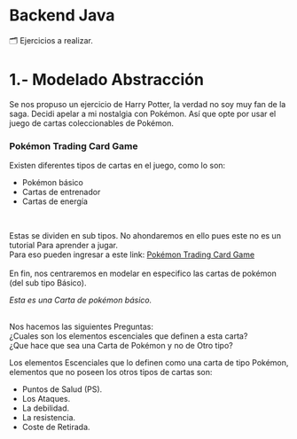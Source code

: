 # Backend Java
🗂️ Ejercicios a realizar.

<H1> 1.- Modelado Abstracción  </H1>
<p> Se nos propuso un ejercicio de Harry Potter, la verdad no soy muy fan de la saga. Decidi apelar a mi nostalgia con Pokémon. Así que opte por usar el juego de cartas 
    coleccionables de Pokémon.
</p>
 
 <h3> Pokémon Trading Card Game </h3>
 
 <p> Existen diferentes tipos de cartas en el juego, como lo son: </p>

- Pokémon básico
- Cartas de entrenador
- Cartas de energía

<p>
    <img src="https://assets.pokemon.com/assets/cms2-es-es/img/cards/web/SWSHP/SWSHP_ES_SWSH029.png" alt>
    <img src="https://assets.pokemon.com/assets/cms2-es-es/img/cards/web/SM1/SM1_ES_125.png" alt>
    <img src="https://assets.pokemon.com/assets/cms2-es-es/img/cards/web/NRG/NRG_ES_26.png" alt>
</p>

<p> Estas se dividen en sub tipos. No ahondaremos en ello pues este no es un tutorial Para aprender a jugar. <br>
Para eso pueden ingresar a este link: <a href="https://pokemon.fandom.com/es/wiki/Pok%C3%A9mon_Trading_Card_Game">Pokémon Trading Card Game</a> <br>
<br>
En fin, nos centraremos en modelar en especifico las cartas de pokémon (del sub tipo Básico).
</p>

<p>
    <img src="https://assets.pokemon.com/assets/cms2-es-es/img/cards/web/SM3/SM3_ES_40.png" alt>
    <br>
    <em>Esta es una Carta de pokémon básico.</em>
</p>


<p> 
  <br>
  Nos hacemos las siguientes Preguntas: <br>
  ¿Cuales son los elementos escenciales que definen a esta carta? <br>
  ¿Que hace que sea una Carta de Pokémon y no de Otro tipo?
</p>

<p> Los elementos Escenciales que lo definen como una carta de tipo Pokémon, elementos que no poseen los otros tipos de cartas son:</p>

  - Puntos de Salud (PS).
  - Los Ataques.
  - La debilidad.
  - La resistencia.
  - Coste de Retirada.


<img src="https://64.media.tumblr.com/c7beb8c411a9447f326c54b531b1067a/tumblr_mhd98a5fT51s2ugo7o9_250.gif" alt>


 


